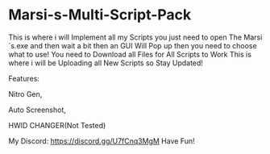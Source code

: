 # Marsi-s-Multi-Script-Pack

This is where i will Implement all my Scripts you just need to open The Marsi´s.exe and then wait a bit then an GUI Will Pop up then you need to choose what to use! You need to Download all Files for All Scripts to Work
This is where i will be Uploading all New Scripts so Stay Updated!

Features:

Nitro Gen,

Auto Screenshot,

HWID CHANGER(Not Tested)



My Discord: https://discord.gg/U7fCnq3MgM
Have Fun!
